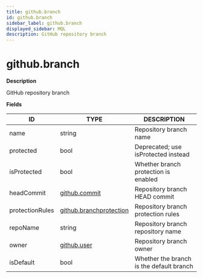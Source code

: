 ```yaml
---
title: github.branch
id: github.branch
sidebar_label: github.branch
displayed_sidebar: MQL
description: GitHub repository branch
---
```


# github.branch

**Description**

GitHub repository branch

**Fields**

| ID              | TYPE                                                  | DESCRIPTION                              |
| --------------- | ----------------------------------------------------- | ---------------------------------------- |
| name            | string                                                | Repository branch name                   |
| protected       | bool                                                  | Deprecated; use isProtected instead      |
| isProtected     | bool                                                  | Whether branch protection is enabled     |
| headCommit      | [github.commit](github.commit.md)                     | Repository branch HEAD commit            |
| protectionRules | [github.branchprotection](github.branchprotection.md) | Repository branch protection rules       |
| repoName        | string                                                | Repository branch repository name        |
| owner           | [github.user](github.user.md)                         | Repository branch owner                  |
| isDefault       | bool                                                  | Whether the branch is the default branch |
